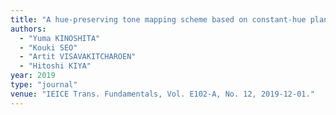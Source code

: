 ```yaml
---
title: "A hue-preserving tone mapping scheme based on constant-hue plane without gamut problem"
authors:
  - "Yuma KINOSHITA"
  - "Kouki SEO"
  - "Artit VISAVAKITCHAROEN"
  - "Hitoshi KIYA"
year: 2019
type: "journal"
venue: "IEICE Trans. Fundamentals, Vol. E102-A, No. 12, 2019-12-01."
---
```

